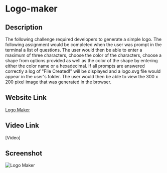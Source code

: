 # Logo-maker

## Description

The following challenge required developers to generate a simple logo. The following assignment would be completed when the user was prompt in the terminal a list of questions. The user would then be able to enter a maximum of three characters, choose the color of the characters, choose a shape from options provided as well as the color of the shape by entering either the color name or a hexadecimal. If all prompts are answered correctly a log of "File Created!" will be displayed and a logo.svg file would appear in the user's folder. The user would then be able to view the 300 x 200 pixel image that was generated in the browser.

## Website Link

[Logo Maker]()

## Video Link

[Video]

## Screenshot

![Logo Maker](./assets/img/)



